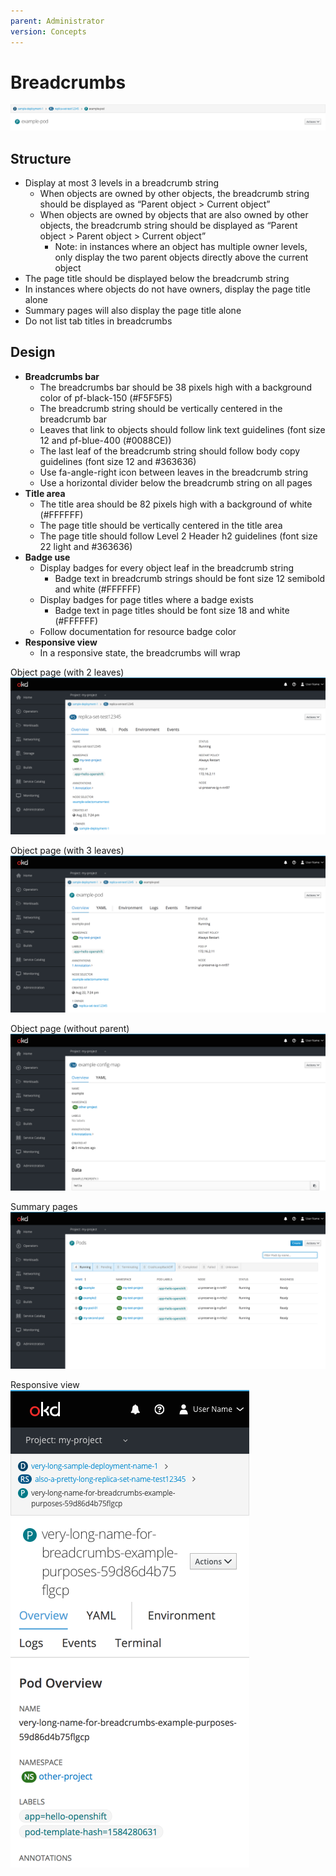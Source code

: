 ```yaml
---
parent: Administrator
version: Concepts
---
```


# Breadcrumbs

![breadcrumbs](img/breadcrumbs.png)

## Structure
* Display at most 3 levels in a breadcrumb string
  * When objects are owned by other objects, the breadcrumb string should be displayed as “Parent object > Current object”
  * When objects are owned by objects that are also owned by other objects, the breadcrumb string should be displayed as “Parent object > Parent object > Current object”
    * Note: in instances where an object has multiple owner levels, only display the two parent objects directly above the current object
* The page title should be displayed below the breadcrumb string
* In instances where objects do not have owners, display the page title alone
* Summary pages will also display the page title alone
* Do not list tab titles in breadcrumbs

## Design
* **Breadcrumbs bar**
  * The breadcrumbs bar should be 38 pixels high with a background color of pf-black-150 (#F5F5F5)
  * The breadcrumb string should be vertically centered in the breadcrumb bar
  * Leaves that link to objects should follow link text guidelines (font size 12 and pf-blue-400 (#0088CE))
  * The last leaf of the breadcrumb string should follow body copy guidelines (font size 12 and #363636)
  * Use fa-angle-right icon between leaves in the breadcrumb string
  * Use a horizontal divider below the breadcrumb string on all pages
* **Title area**
  * The title area should be 82 pixels high with a background of white (#FFFFFF)
  * The page title should be vertically centered in the title area
  * The page title should follow Level 2 Header h2 guidelines (font size 22 light and #363636)
* **Badge use**
  * Display badges for every object leaf in the breadcrumb string
    * Badge text in breadcrumb strings should be font size 12 semibold and white (#FFFFFF)
  * Display badges for page titles where a badge exists
    * Badge text in page titles should be font size 18 and white (#FFFFFF)
  * Follow documentation for resource badge color
* **Responsive view**
  * In a responsive state, the breadcrumbs will wrap


Object page (with 2 leaves)
![two](img/two-leaves.png)

Object page (with 3 leaves)
![three](img/three-leaves.png)

Object page (without parent)
![no parent](img/no-parent.png)

Summary pages
![summary](img/summary.png)

Responsive view<br>
![responsive](img/responsive.png)
